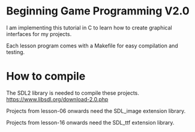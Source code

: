 # Beginning Game Programming V2.0

I am implementing this tutorial in C to learn how to create graphical interfaces for my projects.

Each lesson program comes with a Makefile for easy compilation and testing.

# How to compile
The SDL2 library is needed to compile these projects. https://www.libsdl.org/download-2.0.php

Projects from lesson-06 onwards need the SDL_image extension library.

Projects from lesson-16 onwards need the SDL_ttf extension library.
